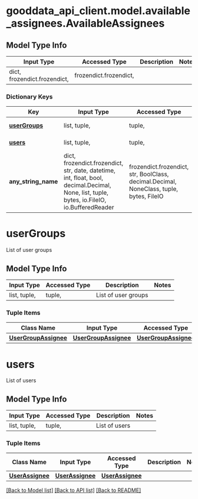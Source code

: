 # gooddata_api_client.model.available_assignees.AvailableAssignees

## Model Type Info
Input Type | Accessed Type | Description | Notes
------------ | ------------- | ------------- | -------------
dict, frozendict.frozendict,  | frozendict.frozendict,  |  | 

### Dictionary Keys
Key | Input Type | Accessed Type | Description | Notes
------------ | ------------- | ------------- | ------------- | -------------
**[userGroups](#userGroups)** | list, tuple,  | tuple,  | List of user groups | 
**[users](#users)** | list, tuple,  | tuple,  | List of users | 
**any_string_name** | dict, frozendict.frozendict, str, date, datetime, int, float, bool, decimal.Decimal, None, list, tuple, bytes, io.FileIO, io.BufferedReader | frozendict.frozendict, str, BoolClass, decimal.Decimal, NoneClass, tuple, bytes, FileIO | any string name can be used but the value must be the correct type | [optional]

# userGroups

List of user groups

## Model Type Info
Input Type | Accessed Type | Description | Notes
------------ | ------------- | ------------- | -------------
list, tuple,  | tuple,  | List of user groups | 

### Tuple Items
Class Name | Input Type | Accessed Type | Description | Notes
------------- | ------------- | ------------- | ------------- | -------------
[**UserGroupAssignee**](UserGroupAssignee.md) | [**UserGroupAssignee**](UserGroupAssignee.md) | [**UserGroupAssignee**](UserGroupAssignee.md) |  | 

# users

List of users

## Model Type Info
Input Type | Accessed Type | Description | Notes
------------ | ------------- | ------------- | -------------
list, tuple,  | tuple,  | List of users | 

### Tuple Items
Class Name | Input Type | Accessed Type | Description | Notes
------------- | ------------- | ------------- | ------------- | -------------
[**UserAssignee**](UserAssignee.md) | [**UserAssignee**](UserAssignee.md) | [**UserAssignee**](UserAssignee.md) |  | 

[[Back to Model list]](../../README.md#documentation-for-models) [[Back to API list]](../../README.md#documentation-for-api-endpoints) [[Back to README]](../../README.md)

